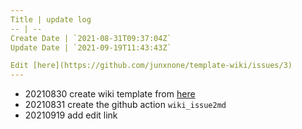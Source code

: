 ```yaml
---
Title | update log
-- | --
Create Date | `2021-08-31T09:37:04Z`
Update Date | `2021-09-19T11:43:43Z`

Edit [here](https://github.com/junxnone/template-wiki/issues/3)
---
```

- 20210830  create wiki template from [here]()
- 20210831 create the github action `wiki_issue2md`
- 20210919 add edit link 
